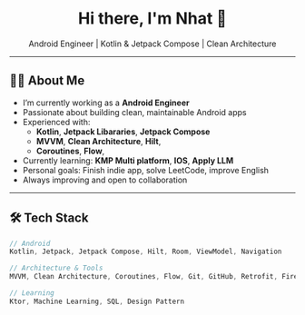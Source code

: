 <h1 align="center">Hi there, I'm Nhat 👋</h1>

<p align="center">
Android Engineer | Kotlin & Jetpack Compose | Clean Architecture
</p>

---

## 👨‍💻 About Me

- I’m currently working as a **Android Engineer**
- Passionate about building clean, maintainable Android apps
- Experienced with:
  - **Kotlin**, **Jetpack Libararies**, **Jetpack Compose**
  - **MVVM**, **Clean Architecture**, **Hilt**,
  - **Coroutines**, **Flow**,
- Currently learning: **KMP Multi platform**, **IOS**, **Apply LLM**
- Personal goals: Finish indie app, solve LeetCode, improve English
- Always improving and open to collaboration

---

## 🛠 Tech Stack

```kotlin
// Android
Kotlin, Jetpack, Jetpack Compose, Hilt, Room, ViewModel, Navigation

// Architecture & Tools
MVVM, Clean Architecture, Coroutines, Flow, Git, GitHub, Retrofit, Firebase

// Learning
Ktor, Machine Learning, SQL, Design Pattern
